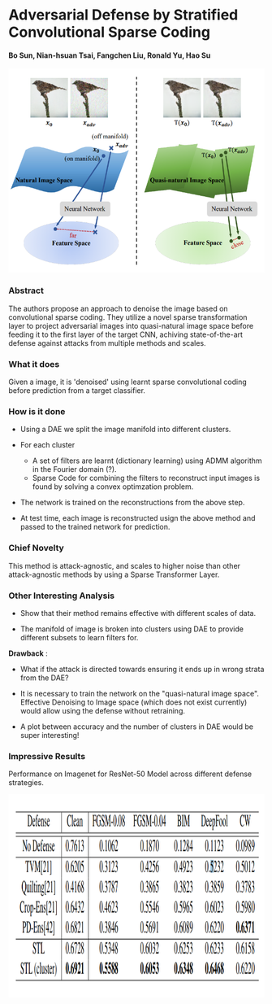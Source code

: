 # Adversarial Defense by Stratified Convolutional Sparse Coding

#### Bo Sun, Nian-hsuan Tsai, Fangchen Liu, Ronald Yu, Hao Su

<p align="center">
  <img src="img/strat_conv.png" height="400" title="Stratified Convolution ">
</p>

### Abstract

The authors propose an approach to denoise the image based on convolutional sparse coding. They utilize a novel sparse 
transformation layer to project adversarial images into quasi-natural image space before feeding it to the first layer 
of the target CNN, achiving state-of-the-art defense against attacks from multiple methods and scales.  

### What it does

Given a image, it is 'denoised' using learnt sparse convolutional coding before prediction from a target classifier.  

### How is it done

* Using a DAE we split the image manifold into different clusters.

* For each cluster 
  * A set of filters are learnt (dictionary learning) using ADMM algorithm in the Fourier domain (?).
  * Sparse Code for combining the filters to reconstruct input images is found by solving a convex optimzation problem.
 
* The network is trained on the reconstructions from the above step.

* At test time, each image is reconstructed usign the above method and passed to the trained network for prediction.

### Chief Novelty

This method is attack-agnostic, and scales to higher noise than other attack-agnostic methods by using a Sparse 
Transformer Layer.

### Other Interesting Analysis

* Show that their method remains effective with different scales of data. 

* The manifold of image is broken into clusters using DAE to provide different subsets to learn filters for. 

**Drawback** :  

* What if the attack is directed towards ensuring it ends up in wrong strata from the DAE? 

* It is necessary to train the network on the "quasi-natural image space". Effective Denoising to Image space (which 
does not exist currently) would allow using the defense without retraining.

* A plot between accuracy and the number of clusters in DAE would be super interesting!

### Impressive Results

Performance on Imagenet for ResNet-50 Model across different defense strategies.

<p align="center">
  <img src="img/strat_conv_table.png" height="400" title="Stratified Convolution Results">
</p>
